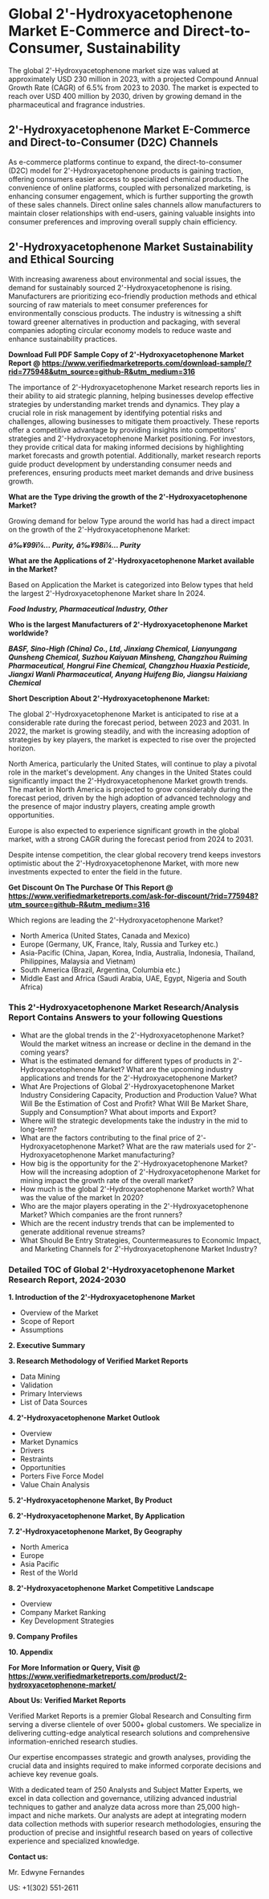 <h1>Global 2'-Hydroxyacetophenone Market E-Commerce and Direct-to-Consumer, Sustainability</h1><p class=""><p>The global 2'-Hydroxyacetophenone market size was valued at approximately USD 230 million in 2023, with a projected Compound Annual Growth Rate (CAGR) of 6.5% from 2023 to 2030. The market is expected to reach over USD 400 million by 2030, driven by growing demand in the pharmaceutical and fragrance industries.</p><h2>2'-Hydroxyacetophenone Market E-Commerce and Direct-to-Consumer (D2C) Channels</h2><p>As e-commerce platforms continue to expand, the direct-to-consumer (D2C) model for 2'-Hydroxyacetophenone products is gaining traction, offering consumers easier access to specialized chemical products. The convenience of online platforms, coupled with personalized marketing, is enhancing consumer engagement, which is further supporting the growth of these sales channels. Direct online sales channels allow manufacturers to maintain closer relationships with end-users, gaining valuable insights into consumer preferences and improving overall supply chain efficiency.</p><h2>2'-Hydroxyacetophenone Market Sustainability and Ethical Sourcing</h2><p>With increasing awareness about environmental and social issues, the demand for sustainably sourced 2'-Hydroxyacetophenone is rising. Manufacturers are prioritizing eco-friendly production methods and ethical sourcing of raw materials to meet consumer preferences for environmentally conscious products. The industry is witnessing a shift toward greener alternatives in production and packaging, with several companies adopting circular economy models to reduce waste and enhance sustainability practices.</p></p><p class=""><strong>Download Full PDF Sample Copy of 2'-Hydroxyacetophenone Market Report @ <a href="https://www.verifiedmarketreports.com/download-sample/?rid=775948&utm_source=github-R&utm_medium=316" target="_blank">https://www.verifiedmarketreports.com/download-sample/?rid=775948&utm_source=github-R&utm_medium=316</a></strong></p><p>The importance of&nbsp;2'-Hydroxyacetophenone Market research reports lies in their ability to aid strategic planning, helping businesses develop effective strategies by understanding market trends and dynamics. They play a crucial role in risk management by identifying potential risks and challenges, allowing businesses to mitigate them proactively. These reports offer a competitive advantage by providing insights into competitors' strategies and 2'-Hydroxyacetophenone Market positioning. For investors, they provide critical data for making informed decisions by highlighting market forecasts and growth potential. Additionally, market research reports guide product development by understanding consumer needs and preferences, ensuring products meet market demands and drive business growth.</p><p><strong>What are the&nbsp;Type driving the growth of the 2'-Hydroxyacetophenone Market?</strong></p><p id="" class="">Growing demand for below Type around the world has had a direct impact on the growth of the 2'-Hydroxyacetophenone Market:</p><p class=""><em><strong>â‰¥99ï¼… Purity, â‰¥98ï¼… Purity</strong></em></p><p class=""><strong>What are the&nbsp;Applications&nbsp;of 2'-Hydroxyacetophenone Market available in the Market?</strong></p><p id="" class="">Based on Application the Market is categorized into Below types that held the largest 2'-Hydroxyacetophenone Market share In 2024.</p><p class=""><em><strong>Food Industry, Pharmaceutical Industry, Other</strong></em></p><p class=""><strong>Who is the largest Manufacturers of 2'-Hydroxyacetophenone Market worldwide?</strong></p><p><em><strong>BASF, Sino-High (China) Co., Ltd, Jinxiang Chemical, Lianyungang Qunsheng Chemical, Suzhou Kaiyuan Minsheng, Changzhou Ruiming Pharmaceutical, Hongrui Fine Chemical, Changzhou Huaxia Pesticide, Jiangxi Wanli Pharmaceutical, Anyang Huifeng Bio, Jiangsu Haixiang Chemical</strong></em></p><p id="" class=""><strong>Short Description About 2'-Hydroxyacetophenone Market:</strong></p><p>The global 2'-Hydroxyacetophenone Market is anticipated to rise at a considerable rate during the forecast period, between 2023 and 2031. In 2022, the market is growing steadily, and with the increasing adoption of strategies by key players, the market is expected to rise over the projected horizon.</p><p>North America, particularly the United States, will continue to play a pivotal role in the market's development. Any changes in the United States could significantly impact the 2'-Hydroxyacetophenone Market growth trends. The market in North America is projected to grow considerably during the forecast period, driven by the high adoption of advanced technology and the presence of major industry players, creating ample growth opportunities.</p><p>Europe is also expected to experience significant growth in the global market, with a strong CAGR during the forecast period from 2024 to 2031.</p><p>Despite intense competition, the clear global recovery trend keeps investors optimistic about the 2'-Hydroxyacetophenone Market, with more new investments expected to enter the field in the future.</p><p id="" class=""><strong>Get Discount On The Purchase Of This Report @ <a href="https://www.verifiedmarketreports.com/ask-for-discount/?rid=775948?utm_source=github-R&utm_medium=316" target="_blank">https://www.verifiedmarketreports.com/ask-for-discount/?rid=775948?utm_source=github-R&utm_medium=316</a></strong></p><p class="">Which regions are leading the 2'-Hydroxyacetophenone Market?</p><ul><li>North America (United States, Canada and Mexico)</li><li>Europe (Germany, UK, France, Italy, Russia and Turkey etc.)</li><li>Asia-Pacific (China, Japan, Korea, India, Australia, Indonesia, Thailand, Philippines, Malaysia and Vietnam)</li><li>South America (Brazil, Argentina, Columbia etc.)</li><li>Middle East and Africa (Saudi Arabia, UAE, Egypt, Nigeria and South Africa)</li></ul><h3 id="" class="">This 2'-Hydroxyacetophenone Market Research/Analysis Report Contains Answers to your following Questions</h3><ul><li>What are the global trends in the 2'-Hydroxyacetophenone Market? Would the market witness an increase or decline in the demand in the coming years?</li><li>What is the estimated demand for different types of products in 2'-Hydroxyacetophenone Market? What are the upcoming industry applications and trends for the 2'-Hydroxyacetophenone Market?</li><li>What Are Projections of Global 2'-Hydroxyacetophenone Market Industry Considering Capacity, Production and Production Value? What Will Be the Estimation of Cost and Profit? What Will Be Market Share, Supply and Consumption? What about imports and Export?</li><li>Where will the strategic developments take the industry in the mid to long-term?</li><li>What are the factors contributing to the final price of 2'-Hydroxyacetophenone Market? What are the raw materials used for 2'-Hydroxyacetophenone Market manufacturing?</li><li>How big is the opportunity for the 2'-Hydroxyacetophenone Market? How will the increasing adoption of 2'-Hydroxyacetophenone Market for mining impact the growth rate of the overall market?</li><li>How much is the global 2'-Hydroxyacetophenone Market worth? What was the value of the market In 2020?</li><li>Who are the major players operating in the 2'-Hydroxyacetophenone Market? Which companies are the front runners?</li><li>Which are the recent industry trends that can be implemented to generate additional revenue streams?</li><li>What Should Be Entry Strategies, Countermeasures to Economic Impact, and Marketing Channels for 2'-Hydroxyacetophenone Market Industry?</li></ul><h3 id="" class="">Detailed TOC of Global 2'-Hydroxyacetophenone Market Research Report, 2024-2030</h3><p id="" class=""><strong>1. Introduction of the 2'-Hydroxyacetophenone Market</strong></p><ul><li>Overview of the Market</li><li>Scope of Report</li><li>Assumptions</li></ul><p id="" class=""><strong>2. Executive Summary</strong></p><p id="" class=""><strong>3. Research Methodology of Verified Market Reports</strong></p><ul><li>Data Mining</li><li>Validation</li><li>Primary Interviews</li><li>List of Data Sources</li></ul><p id="" class=""><strong>4. 2'-Hydroxyacetophenone Market Outlook</strong></p><ul><li>Overview</li><li>Market Dynamics</li><li>Drivers</li><li>Restraints</li><li>Opportunities</li><li>Porters Five Force Model</li><li>Value Chain Analysis</li></ul><p id="" class=""><strong>5. 2'-Hydroxyacetophenone Market, By Product</strong></p><p id="" class=""><strong>6. 2'-Hydroxyacetophenone Market, By Application</strong></p><p id="" class=""><strong>7. 2'-Hydroxyacetophenone Market, By Geography</strong></p><ul><li>North America</li><li>Europe</li><li>Asia Pacific</li><li>Rest of the World</li></ul><p id="" class=""><strong>8. 2'-Hydroxyacetophenone Market Competitive Landscape</strong></p><ul><li>Overview</li><li>Company Market Ranking</li><li>Key Development Strategies</li></ul><p id="" class=""><strong>9. Company Profiles</strong></p><p id="" class=""><strong>10. Appendix</strong></p><p id="" class=""><strong>For More Information or Query, Visit @ <a href="https://www.verifiedmarketreports.com/product/2-hydroxyacetophenone-market/" target="_blank">https://www.verifiedmarketreports.com/product/2-hydroxyacetophenone-market/</a></strong></p><p id="" class=""><strong>About Us: Verified Market Reports</strong></p><p id="" class="">Verified Market Reports is a premier Global Research and Consulting firm serving a diverse clientele of over 5000+ global customers. We specialize in delivering cutting-edge analytical research solutions and comprehensive information-enriched research studies.</p><p id="" class="">Our expertise encompasses strategic and growth analyses, providing the crucial data and insights required to make informed corporate decisions and achieve key revenue goals.</p><p id="" class="">With a dedicated team of 250 Analysts and Subject Matter Experts, we excel in data collection and governance, utilizing advanced industrial techniques to gather and analyze data across more than 25,000 high-impact and niche markets. Our analysts are adept at integrating modern data collection methods with superior research methodologies, ensuring the production of precise and insightful research based on years of collective experience and specialized knowledge.</p><p id="" class=""><strong>Contact us:</strong></p><p id="" class="">Mr. Edwyne Fernandes</p><p id="" class="">US: +1(302) 551-2611</p>